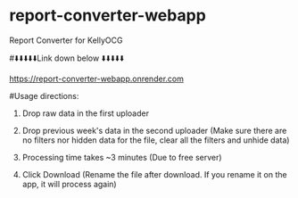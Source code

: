 # report-converter-webapp
Report Converter for KellyOCG

#⬇️⬇️⬇️⬇️⬇️Link down below ⬇️⬇️⬇️⬇️⬇️

https://report-converter-webapp.onrender.com


#Usage directions:

1) Drop raw data in the first uploader

2) Drop previous week's data in the second uploader (Make sure there are no filters nor hidden data for the file, clear all the filters and unhide data)
 
3) Processing time takes ~3 minutes (Due to free server)

4) Click Download (Rename the file after download. If you rename it on the app, it will process again)
